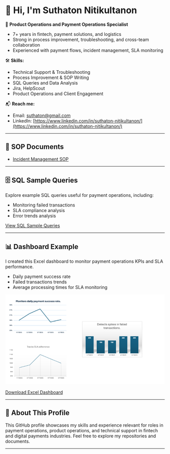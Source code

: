 # 👋 Hi, I'm Suthaton Nitikultanon

🚀 **Product Operations and Payment Operations Specialist**

- 7+ years in fintech, payment solutions, and logistics
- Strong in process improvement, troubleshooting, and cross-team collaboration
- Experienced with payment flows, incident management, SLA monitoring

🛠 **Skills:**

- Technical Support & Troubleshooting
- Process Improvement & SOP Writing
- SQL Queries and Data Analysis
- Jira, HelpScout
- Product Operations and Client Engagement

📬 **Reach me:**

- Email: [suthaton@gmail.com](mailto:suthaton@gmail.com)
- LinkedIn: [https://www.linkedin.com/in/suthaton-nitikultanon/](https://www.linkedin.com/in/suthaton-nitikultanon/)

---

## 📄 SOP Documents

- [Incident Management SOP](./incident-management-sop.md)

---

## 🗄️ SQL Sample Queries

Explore example SQL queries useful for payment operations, including:

- Monitoring failed transactions
- SLA compliance analysis
- Error trends analysis

[View SQL Sample Queries](./sql-sample-queries.md)

---

## 📊 Dashboard Example

I created this Excel dashboard to monitor payment operations KPIs and SLA performance.

- Daily payment success rate
- Failed transactions trends
- Average processing times for SLA monitoring

![Dashboard Preview](./dashboard-example.png)

[Download Excel Dashboard](./Dashboard.xlsx)

---

## 🎯 About This Profile

This GitHub profile showcases my skills and experience relevant for roles in payment operations, product operations, and technical support in fintech and digital payments industries. Feel free to explore my repositories and documents.

---
